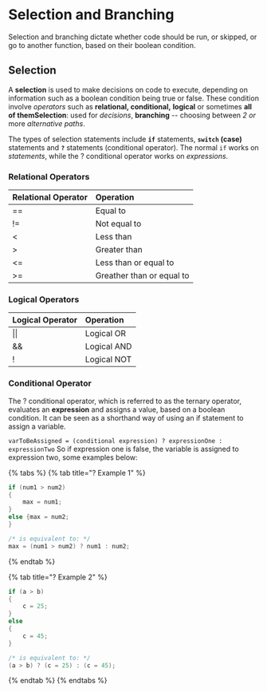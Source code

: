 # Selection and Branching

Selection and branching dictate whether code should be run, or skipped, or go to another function, based on their boolean condition.

## Selection

A **selection** is used to make decisions on code to execute, depending on information such as a boolean condition being true or false. These condition involve _operators_ such as **relational, conditional,** **logical** or sometimes **all of themSelection**: used for _decisions_, **branching** -- choosing between _2 or_ more _alternative paths_.

The types of selection statements include **`if`** statements, **`switch` \(case\)** statements and **`?`** statements \(conditional operator\).  The normal `if` works on _statements_, while the ? conditional operator works on _expressions_.

### Relational Operators

| Relational Operator | Operation |
| :--- | :--- |
| == | Equal to |
| != | Not equal to |
| &lt; | Less than |
| &gt; | Greater than |
| &lt;= | Less than or equal to |
| &gt;= | Greather than or equal to |

### Logical Operators

| Logical Operator | Operation |
| :--- | :--- |
| \|\| | Logical OR |
| && | Logical AND |
| ! | Logical NOT |

### Conditional Operator

The ? conditional operator, which is referred to as the ternary operator, evaluates an **expression** and assigns a value, based on a boolean condition. It can be seen as a shorthand way of using an if statement to assign a variable.

`varToBeAssigned = (conditional expression) ? expressionOne : expressionTwo` So if expression one is false, the variable is assigned to expression two, some examples below:

{% tabs %}
{% tab title="? Example 1" %}
```c
if (num1 > num2)
{
	max = num1;
}
else {max = num2;
}

/* is equivalent to: */
max = (num1 > num2) ? num1 : num2;
```
{% endtab %}

{% tab title="? Example 2" %}
```c
if (a > b)
{
    c = 25;
}
else
{
    c = 45;
}

/* is equivalent to: */
(a > b) ? (c = 25) : (c = 45);
```
{% endtab %}
{% endtabs %}

